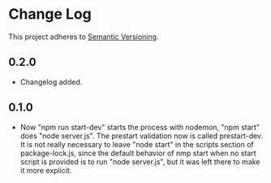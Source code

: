 # Change Log

This project adheres to [Semantic Versioning](http://semver.org/).

## 0.2.0

* Changelog added.

## 0.1.0

* Now "npm run start-dev" starts the process with nodemon, "npm start" does "node server.js". The prestart validation now is called prestart-dev.
It is not really necessary to leave "node start" in the scripts section of package-lock.js, since the default behavior of nmp start when no start script is provided is to run "node server.js", but it was left there to make it more explicit.
